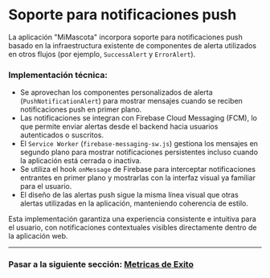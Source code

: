 # Soporte para notificaciones push

La aplicación "MiMascota" incorpora soporte para notificaciones push basado en la infraestructura existente de componentes de alerta utilizados en otros flujos (por ejemplo, `SuccessAlert` y `ErrorAlert`).

### Implementación técnica:
- Se aprovechan los componentes personalizados de alerta (`PushNotificationAlert`) para mostrar mensajes cuando se reciben notificaciones push en primer plano.
- Las notificaciones se integran con Firebase Cloud Messaging (FCM), lo que permite enviar alertas desde el backend hacia usuarios autenticados o suscritos.
- El `Service Worker` (`firebase-messaging-sw.js`) gestiona los mensajes en segundo plano para mostrar notificaciones persistentes incluso cuando la aplicación está cerrada o inactiva.
- Se utiliza el hook `onMessage` de Firebase para interceptar notificaciones entrantes en primer plano y mostrarlas con la interfaz visual ya familiar para el usuario.
- El diseño de las alertas push sigue la misma línea visual que otras alertas utilizadas en la aplicación, manteniendo coherencia de estilo.

Esta implementación garantiza una experiencia consistente e intuitiva para el usuario, con notificaciones contextuales visibles directamente dentro de la aplicación web.

---

### Pasar a la siguiente sección: [Metricas de Exito](23-metricas-de-exito.md)
